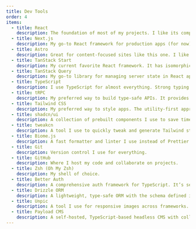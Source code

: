 ```yaml
---
title: Dev Tools
order: 4
items:
  - title: React
    description: The foundation of most of my projects. I like its component model and the ecosystem around it.
  - title: Next.js
    description: My go-to React framework for production apps (for now). Features like file-based routing, dynamic HTML streaming, React Server Components, SSR, and the Image component make it hard to beat. It works seamlessly with Vercel, and the large ecosystem and active community make it easy to find solutions and learn from others.
  - title: Astro
    description: Great for content-focused sites like this one. I like that it ships less JavaScript by default and integrates easily with React when I need it. The Content Collections feature makes working with Markdown and other content types straightforward, and the built-in Image component is very handy.
  - title: TanStack Start
    description: My current favorite React framework. It has isomorphic loaders, server functions with middleware, and a client‑first SSR model that only runs on the initial page load. It uses Vite, which I consider the best bundler, and TanStack Router, which is the most type‑safe and feature‑rich router I’ve used. Since I already rely heavily on TanStack Query, it fits perfectly into my workflow and can be deployed almost anywhere.
  - title: TanStack Query
    description: My go-to library for managing server state in React apps. It handles queries and mutations with caching, deduplication, prefetching, background updates, and automatic refetching, which removes a lot of the boilerplate around data fetching. It also makes loading and error states much easier to manage, and the built-in devtools are excellent for debugging. I use it in almost every project.
  - title: TypeScript
    description: I use TypeScript for almost everything. Strong typing makes refactoring safer and helps catch issues early, and the autocomplete in editors is a huge productivity boost. It makes working with modern frameworks and libraries much smoother.
  - title: tRPC
    description: My preferred way to build type-safe APIs. It provides end-to-end type safety between server and client, so I don’t have to write or maintain separate types. In the editor, I can click on a function in the client code and jump straight to its matching procedure on the server, which makes navigation much easier. It also provides useful middleware, and I like the clear organization that comes from structuring logic into procedures. It keeps things simple while still being powerful, and it fits naturally into a TypeScript stack.
  - title: Tailwind CSS
    description: My preferred way to style apps. The utility-first approach makes it fast to build UIs without constantly switching between CSS and components. It works especially well with React and a component-oriented architecture, since the styles live directly in the component code. Tailwind also comes with great defaults for spacing, colors, and responsive design, and it’s easy to customize when I need to. The ecosystem around it is excellent.
  - title: shadcn/ui
    description: A collection of prebuilt components I use to save time while keeping full flexibility. They also look great out of the box. Unlike monolithic component libraries, you own the code, which makes long-term maintenance easier and removes the need for escape hatches. They’re just React components built with Radix and styled with Tailwind, so they’re easy to customize and fit naturally into my projects.
  - title: tweakcn
    description: A tool I use to quickly tweak and generate Tailwind styles. Handy for experimenting with design tokens.
  - title: Biome.js
    description: A fast formatter and linter I use instead of Prettier and ESLint.
  - title: Git
    description: Version control I use for everything.
  - title: GitHub
    description: Where I host my code and collaborate on projects.
  - title: Zsh (Oh My Zsh)
    description: My shell of choice.
  - title: Better Auth
    description: A comprehensive auth framework for TypeScript. It’s self-hosted, so I own the logic and avoid vendor lock-in, and it includes features like SSO and password reset out of the box. The API is simple, works with modern frameworks, and adapts to different databases.
  - title: Drizzle ORM
    description: A lightweight, type-safe ORM with the schema defined in TypeScript, giving you autocomplete and strong typing. It supports serverless runtimes and HTTP-based drivers, which makes it a great fit for PlanetScale.
  - title: Unpic
    description: A tool I use for responsive images across frameworks.
  - title: Payload CMS
    description: A self-hosted, TypeScript-based headless CMS with collections and fields defined in code for type safety and autocomplete. It includes features like auth, access control, file uploads, and APIs. Since it’s built on top of Next.js, it can run directly inside a Next app and be deployed to Vercel alongside it.
---
```

